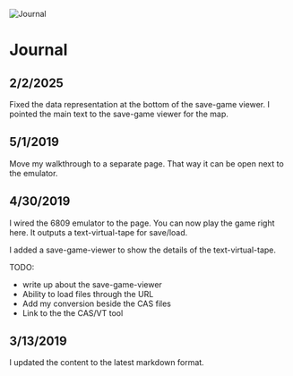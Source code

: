 ![Journal](../../img/journal.jpg)

# Journal

## 2/2/2025

Fixed the data representation at the bottom of the save-game viewer. I pointed the main text to the save-game
viewer for the map.

## 5/1/2019

Move my walkthrough to a separate page. That way it can be open next to the emulator.

## 4/30/2019

I wired the 6809 emulator to the page. You can now play the game
right here. It outputs a text-virtual-tape for save/load.

I added a save-game-viewer to show the details of the text-virtual-tape.

TODO:
  * write up about the save-game-viewer
  * Ability to load files through the URL
  * Add my conversion beside the CAS files
  * Link to the the CAS/VT tool 

## 3/13/2019

I updated the content to the latest markdown format.

